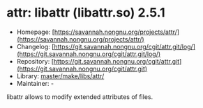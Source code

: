 # attr: libattr (libattr.so) 2.5.1
 - Homepage: [https://savannah.nongnu.org/projects/attr/](https://savannah.nongnu.org/projects/attr/)
 - Changelog: [https://git.savannah.nongnu.org/cgit/attr.git/log/](https://git.savannah.nongnu.org/cgit/attr.git/log/)
 - Repository: [https://git.savannah.nongnu.org/cgit/attr.git](https://git.savannah.nongnu.org/cgit/attr.git)
 - Library: [master/make/libs/attr/](https://github.com/Freetz-NG/freetz-ng/tree/master/make/libs/attr/)
 - Maintainer: -

libattr allows to modify extended attributes of files.
